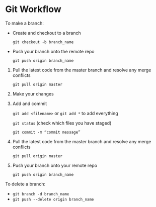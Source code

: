 # Git Workflow

To make a branch:
 - Create and checkout to a branch

    `git checkout -b branch_name`
    
 - Push your branch onto the remote repo

    `git push origin branch_name`
1. Pull the latest code from the master branch and resolve any merge conflicts
    
    `git pull origin master`
    
2. Make your changes

3. Add and commit
    
    `git add <filename>` or `git add *` to add everything

    `git status` (check which files you have staged)

    `git commit -m “commit message”`

4. Pull the latest code from the master branch and resolve any merge conflicts
    
    `git pull origin master`
    
5. Push your branch onto your remote repo
    
    `git push origin branch_name`

To delete a branch:
 - `git branch -d branch_name`
 - `git push --delete origin branch_name`
